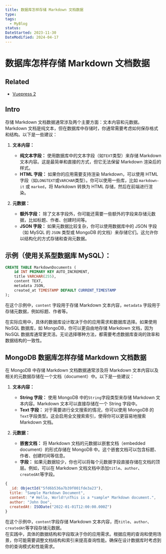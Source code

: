```yaml
---
title: 数据库怎样存储 Markdown 文档数据
type: 
tags:
  - MyBlog
status: 
DateStarted: 2023-11-30
DateModified: 2024-04-17
---
```


# 数据库怎样存储 Markdown 文档数据

## Related

- [Vuepress 2](Vuepress-2)

## Intro

存储 Markdown 文档数据通常涉及两个主要方面：文本内容和元数据。Markdown 文档是纯文本，但在数据库中存储时，你通常需要考虑如何保存格式和结构。以下是一些建议：

1. **文本内容：**

   - **纯文本字段：** 使用数据库中的文本字段（如`TEXT`类型）来存储 Markdown 文本内容。这是最简单和直接的方式，但它无法保留 Markdown 渲染后的样式。
   - **HTML 字段：** 如果你的应用需要支持渲染 Markdown，可以使用 HTML 字段（如`LONGTEXT`或`VARCHAR`类型）。你可以使用一些库，比如 `markdown-it` 或 `marked`，将 Markdown 转换为 HTML 存储，然后在前端进行渲染。

2. **元数据：**

   - **额外字段：** 除了文本字段外，你可能还需要一些额外的字段来存储元数据，比如标题、作者、创建时间等。
   - **JSON 字段：** 如果元数据比较复杂，你可以使用数据库中的 JSON 字段（如 MySQL 的 `JSON` 类型或 MongoDB 的文档）来存储它们。这允许你以结构化的方式存储和查询元数据。

## 示例（使用关系型数据库 MySQL）：

```sql
CREATE TABLE MarkdownDocuments (
    id INT PRIMARY KEY AUTO_INCREMENT,
    title VARCHAR(255),
    content TEXT,
    metadata JSON,
    created_at TIMESTAMP DEFAULT CURRENT_TIMESTAMP
);
```

在这个示例中，`content` 字段用于存储 Markdown 文本内容，`metadata` 字段用于存储元数据，例如标题、作者等。

在实际应用中，具体的数据库设计取决于你的应用需求和数据库选择。如果使用 NoSQL 数据库，如 MongoDB，你可以更自由地存储 Markdown 文档，因为 NoSQL 数据库通常更灵活。无论选择哪种方法，都需要考虑数据库查询的效率和数据结构的一致性。

## MongoDB 数据库怎样存储 Markdown 文档数据

在 MongoDB 中存储 Markdown 文档数据通常涉及将 Markdown 文本内容以及相关的元数据存储在一个文档（document）中。以下是一些建议：

1. **文本内容：**

   - **String 字段：** 使用 MongoDB 中的`String`字段类型来存储 Markdown 文本内容。Markdown 文本可以直接存储在一个 String 字段中。
   - **Text 字段：** 对于需要进行全文搜索的情况，你可以使用 MongoDB 的`Text`字段类型。这会启用全文搜索索引，使得你可以更容易地搜索 Markdown 文档。

2. **元数据：**

   - **嵌套文档：** 将 Markdown 文档的元数据以嵌套文档（embedded document）的形式存储在 MongoDB 中。这个嵌套文档可以包含标题、作者、创建时间等信息。
   - **字段：** 如果元数据较少，你也可以将每个元数据字段直接存储在文档的顶层。例如，可以在 Markdown 文档文档中添加`title`、`author`、`createdAt`等字段。

```js
{
  _id: ObjectId("5fd6b536a7b39f001fde3a23"),
  title: "Sample Markdown Document",
  content: "# Hello, World!\nThis is a *sample* Markdown document.",
  author: "John Doe",
  createdAt: ISODate("2022-01-01T12:00:00.000Z")
}

```

在这个示例中，`content`字段存储 Markdown 文本内容，而`title`、`author`、`createdAt`等字段存储元数据。  
在实践中，具体的数据结构和字段取决于你的应用需求。根据应用的查询和使用场景，你可能需要调整文档结构和索引来提高查询性能。确保在设计数据库时考虑到你的查询模式和性能需求。
